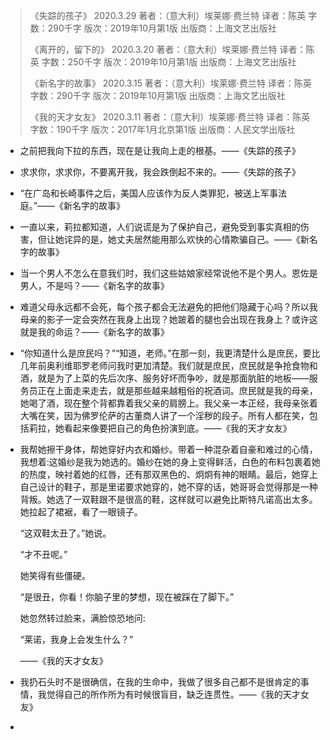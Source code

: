 > 《失踪的孩子》
> 2020.3.29
>  著者：（意大利）埃莱娜·费兰特
>  译者：陈英
>  字数：290千字
>  版次：2019年10月第1版
>  出版商：上海文艺出版社
>
> 《离开的，留下的》
> 2020.3.20
>  著者：（意大利）埃莱娜·费兰特
>  译者：陈英
>  字数：250千字
>  版次：2019年10月第1版
>  出版商：上海文艺出版社
>
> 《新名字的故事》
> 2020.3.15
>  著者：（意大利）埃莱娜·费兰特
>  译者：陈英
>  字数：290千字
>  版次：2019年10月第1版
>  出版商：上海文艺出版社
>
> 《我的天才女友》
> 2020.3.11
>  著者：（意大利）埃莱娜·费兰特
>  译者：陈英
>  字数：190千字
>  版次：2017年1月北京第1版
>  出版商：人民文学出版社

- 之前把我向下拉的东西，现在是让我向上走的根基。——《失踪的孩子》

- 求求你，求求你，不要离开我，我会跌倒起不来的。——《失踪的孩子》

- “在广岛和长崎事件之后，美国人应该作为反人类罪犯，被送上军事法庭。”——《新名字的故事》

- 一直以来，莉拉都知道，人们说谎是为了保护自己，避免受到事实真相的伤害，但让她诧异的是，她丈夫居然能用那么欢快的心情欺骗自己。——《新名字的故事》

- 当一个男人不怎么在意我们时，我们这些姑娘家经常说他不是个男人。恩佐是男人，不是吗？——《新名字的故事》

- 难道父母永远都不会死，每个孩子都会无法避免的把他们隐藏于心吗？所以我母亲的影子一定会突然在我身上出现？她跛着的腿也会出现在我身上？或许这就是我的命运？——《新名字的故事》

- “你知道什么是庶民吗？”“知道，老师。”在那一刻，我更清楚什么是庶民，要比几年前奥利维耶罗老师问我时更加清楚。我们就是庶民，庶民就是争抢食物和酒，就是为了上菜的先后次序、服务好坏而争吵，就是那面肮脏的地板——服务员正在上面走来走去，就是那些越来越粗俗的祝酒词。庶民就是我的母亲，她喝了酒，现在整个背都靠着我父亲的肩膀上。我父亲一本正经，我母亲张着大嘴在笑，因为佛罗伦萨的古董商人讲了一个淫秽的段子。所有人都在笑，包括莉拉，她看起来像要把自己的角色扮演到底。——《我的天才女友》

- 我帮她擦干身体，帮她穿好内衣和婚纱。带着一种混杂着自豪和难过的心情，我想着:这婚纱是我为她选的。婚纱在她的身上变得鲜活，白色的布料包裹着她的热度，映衬着她的红唇，还有那双黑色的、炯炯有神的眼睛。最后，她穿上自己设计的鞋子，那是里诺要求她穿的，她不穿的话，她哥哥会觉得那是一种背叛。她选了一双鞋跟不是很高的鞋，这样就可以避免比斯特凡诺高出太多。她拉起了裙裾，看了一眼镜子。

    “这双鞋太丑了。”她说。

    “才不丑呢。”

    她笑得有些僵硬。

    “是很丑，你看！你脑子里的梦想，现在被踩在了脚下。”

    她忽然转过脸来，满脸惊恐地问:

    “莱诺，我身上会发生什么？”

    ——《我的天才女友》

- 我扔石头时不是很确信，在我的生命中，我做了很多自己都不是很肯定的事情，我觉得自己的所作所为有时候很盲目，缺乏连贯性。——《我的天才女友》

- 

  ​    